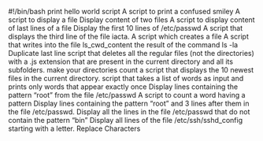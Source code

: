 #!/bin/bash
print hello world script
A script to print a confused smiley
A script to display a file
Display content of two files
A script to display content of last lines of a file
Display the first 10 lines of /etc/passwd
A script that displays the third line of the file iacta.
A script which creates a file 
A script that writes into the file ls_cwd_content the result of the command ls -la
Duplicate last line
script that deletes all the regular files (not the directories) with a .js extension that are present in the current directory and all its subfolders.
make your directories count 
a script that displays the 10 newest files in the current directory.
script that takes a list of words as input and prints only words that appear exactly once
Display lines containing the pattern “root” from the file /etc/passwd
A script to count a word having a pattern
Display lines containing the pattern “root” and 3 lines after them in the file /etc/passwd.
Display all the lines in the file /etc/passwd that do not contain the pattern “bin”
Display all lines of the file /etc/ssh/sshd_config starting with a letter.
Replace Characters
